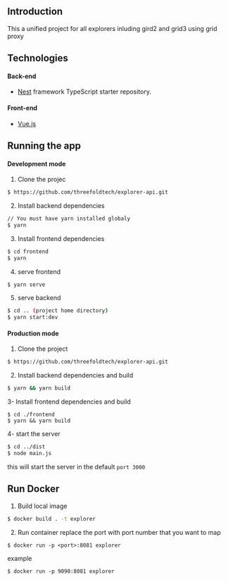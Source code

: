 ## Introduction 
This a unified project for all explorers inluding gird2 and grid3 using grid proxy


## Technologies
#### Back-end
- [Nest](https://github.com/nestjs/nest) framework TypeScript starter repository.
#### Front-end 
- [Vue.js](https://vuejs.org/)
## Running the app
#### Development mode 
1. Clone the projec
```bash
$ https://github.com/threefoldtech/explorer-api.git
```
2. Install backend dependencies 
``` bash
// You must have yarn installed globaly
$ yarn 
```

3. Install frontend dependencies 
``` bash
$ cd frontend
$ yarn   
```

4. serve frontend
``` bash
$ yarn serve
```

5. serve backend
``` bash
$ cd .. (project home directory)
$ yarn start:dev
```
#### Production mode 
1. Clone the project
```bash
$ https://github.com/threefoldtech/explorer-api.git
```
2. Install backend dependencies and build 
``` bash
$ yarn && yarn build 
```
3- Install frontend dependencies and build
```
$ cd ./frontend
$ yarn && yarn build
```
4- start the server
``` bash
$ cd ../dist
$ node main.js
```
this will start the server in the default `port 3000`
## Run Docker 

1. Build local image
``` bash
$ docker build . -t explorer
```

2. Run container
replace the port with port number that you want to map 
```
$ docker run -p <port>:8081 explorer
```
example
```
$ docker run -p 9090:8081 explorer
```